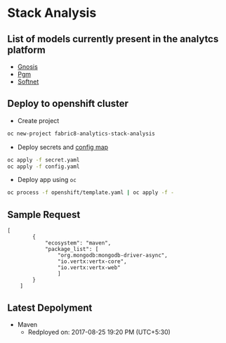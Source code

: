 # Stack Analysis

## List of models currently present in the analytcs platform


* [Gnosis](/analytics_platform/kronos/gnosis)
* [Pgm](/analytics_platform/kronos/pgm)
* [Softnet](/analytics_platform/kronos/softnet)

## Deploy to openshift cluster

- Create project

```bash
oc new-project fabric8-analytics-stack-analysis
```

- Deploy secrets and [config map](https://github.com/fabric8-analytics/fabric8-analytics-common/blob/master/openshift/generate-config.sh)

```bash
oc apply -f secret.yaml
oc apply -f config.yaml
```

- Deploy app using `oc`

```bash
oc process -f openshift/template.yaml | oc apply -f -
```


## Sample Request

```
[
        {
            "ecosystem": "maven",
            "package_list": [
            	"org.mongodb:mongodb-driver-async",
                "io.vertx:vertx-core",
                "io.vertx:vertx-web"
				]
        }
    ]
```

## Latest Depolyment

* Maven
	* Redployed on: 2017-08-25 19:20 PM (UTC+5:30)